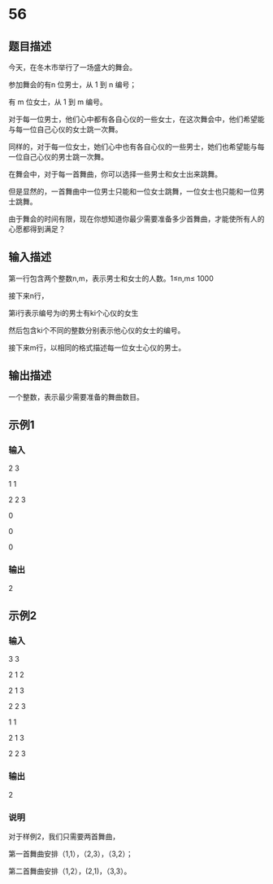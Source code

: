 # 56

## 题目描述

今天，在冬木市举行了一场盛大的舞会。

参加舞会的有n 位男士，从 1 到 n 编号；

有 m 位女士，从 1 到 m 编号。

对于每一位男士，他们心中都有各自心仪的一些女士，在这次舞会中，他们希望能与每一位自己心仪的女士跳一次舞。

同样的，对于每一位女士，她们心中也有各自心仪的一些男士，她们也希望能与每一位自己心仪的男士跳一次舞。

在舞会中，对于每一首舞曲，你可以选择一些男士和女士出来跳舞。

但是显然的，一首舞曲中一位男士只能和一位女士跳舞，一位女士也只能和一位男士跳舞。

由于舞会的时间有限，现在你想知道你最少需要准备多少首舞曲，才能使所有人的心愿都得到满足？

## 输入描述

第一行包含两个整数n,m，表示男士和女士的人数。1≤n,m≤ 1000

接下来n行，

第i行表示编号为i的男士有ki个心仪的女生

然后包含ki个不同的整数分别表示他心仪的女士的编号。

接下来m行，以相同的格式描述每一位女士心仪的男士。

## 输出描述

一个整数，表示最少需要准备的舞曲数目。

## 示例1

### 输入

2 3

1 1

2 2 3

0

0

0

### 输出

2

## 示例2

### 输入

3 3

2 1 2

2 1 3

2 2 3

1 1

2 1 3

2 2 3

### 输出

2

### 说明

对于样例2，我们只需要两首舞曲，

第一首舞曲安排（1,1），（2,3），（3,2）；

第二首舞曲安排（1,2），(2,1)，（3,3）。
